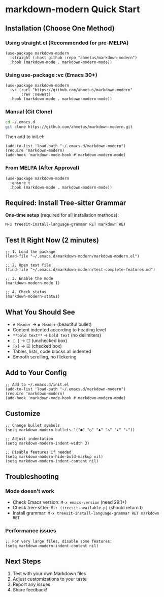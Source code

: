 # markdown-modern Quick Start

## Installation (Choose One Method)

### Using straight.el (Recommended for pre-MELPA)

```elisp
(use-package markdown-modern
  :straight (:host github :repo "ahmetus/markdown-modern")
  :hook (markdown-mode . markdown-modern-mode))
```

### Using use-package :vc (Emacs 30+)

```elisp
(use-package markdown-modern
  :vc (:url "https://github.com/ahmetus/markdown-modern"
       :rev :newest)
  :hook (markdown-mode . markdown-modern-mode))
```

### Manual (Git Clone)

```bash
cd ~/.emacs.d
git clone https://github.com/ahmetus/markdown-modern.git
```

Then add to init.el:
```elisp
(add-to-list 'load-path "~/.emacs.d/markdown-modern")
(require 'markdown-modern)
(add-hook 'markdown-mode-hook #'markdown-modern-mode)
```

### From MELPA (After Approval)

```elisp
(use-package markdown-modern
  :ensure t
  :hook (markdown-mode . markdown-modern-mode))
```

## Required: Install Tree-sitter Grammar

**One-time setup** (required for all installation methods):

```elisp
M-x treesit-install-language-grammar RET markdown RET
```

## Test It Right Now (2 minutes)

```elisp
;; 1. Load the package
(load-file "~/.emacs.d/markdown-modern/markdown-modern.el")

;; 2. Open test file
(find-file "~/.emacs.d/markdown-modern/test-complete-features.md")

;; 3. Enable the mode
(markdown-modern-mode 1)

;; 4. Check status
(markdown-modern-status)
```

## What You Should See

- `# Header` → `◉ Header` (beautiful bullet)
- Content indented according to heading level
- `**bold text**` → `bold text` (no delimiters)
- `[ ]` → ☐ (unchecked box)
- `[x]` → ☑ (checked box)
- Tables, lists, code blocks all indented
- Smooth scrolling, no flickering

## Add to Your Config

```elisp
;; Add to ~/.emacs.d/init.el
(add-to-list 'load-path "~/.emacs.d/markdown-modern")
(require 'markdown-modern)
(add-hook 'markdown-mode-hook #'markdown-modern-mode)
```

## Customize

```elisp
;; Change bullet symbols
(setq markdown-modern-bullets '("●" "○" "◆" "◇" "▸" "▹"))

;; Adjust indentation
(setq markdown-modern-indent-width 3)

;; Disable features if needed
(setq markdown-modern-hide-bold-markup nil)
(setq markdown-modern-indent-content nil)
```

## Troubleshooting

### Mode doesn't work
- Check Emacs version: `M-x emacs-version` (need 29.1+)
- Check tree-sitter: `M-: (treesit-available-p)` (should return t)
- Install grammar: `M-x treesit-install-language-grammar RET markdown RET`

### Performance issues
```elisp
;; For very large files, disable some features:
(setq markdown-modern-indent-content nil)
```

## Next Steps

1. Test with your own Markdown files
2. Adjust customizations to your taste
3. Report any issues
4. Share feedback!
